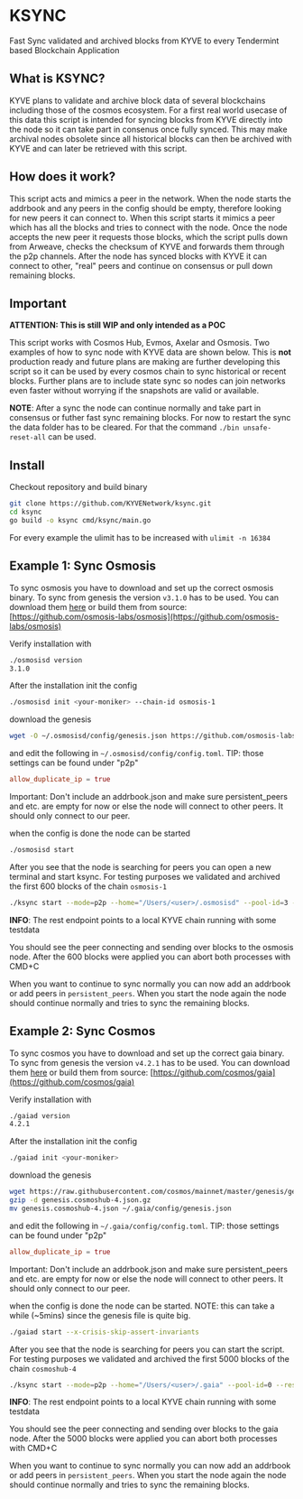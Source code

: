 # KSYNC

Fast Sync validated and archived blocks from KYVE to every Tendermint based Blockchain Application

## What is KSYNC?

KYVE plans to validate and archive block data of several blockchains including those of the cosmos ecosystem. For a first
real world usecase of this data this script is intended for syncing blocks from KYVE directly into the node so it can take
part in consenus once fully synced. This may make archival nodes obsolete since all historical blocks can then be archived
with KYVE and can later be retrieved with this script.

## How does it work?

This script acts and mimics a peer in the network. When the node starts the addrbook and any peers in the config should be empty, therefore looking
for new peers it can connect to. When this script starts it mimics a peer which has all the blocks and tries to connect with the node. Once the node accepts the new peer it requests
those blocks, which the script pulls down from Arweave, checks the checksum of KYVE and forwards them through the p2p channels. After the node has synced blocks with 
KYVE it can connect to other, "real" peers and continue on consensus or pull down remaining blocks.

## Important

**ATTENTION: This is still WIP and only intended as a POC**

This script works with Cosmos Hub, Evmos, Axelar and Osmosis. Two examples of how to sync node with KYVE
data are shown below. This is **not** production ready and future plans are making are further developing this script
so it can be used by every cosmos chain to sync historical or recent blocks. Further plans are to include state sync
so nodes can join networks even faster without worrying if the snapshots are valid or available.

**NOTE**: After a sync the node can continue normally and take part in consensus or futher fast sync remaining blocks.
For now to restart the sync the data folder has to be cleared. For that the command `./bin unsafe-reset-all` can be used.

## Install

Checkout repository and build binary

```bash
git clone https://github.com/KYVENetwork/ksync.git
cd ksync
go build -o ksync cmd/ksync/main.go
```

For every example the ulimit has to be increased with `ulimit -n 16384`

## Example 1: Sync Osmosis

To sync osmosis you have to download and set up the correct osmosis binary. To sync from genesis the version `v3.1.0` has
to be used. You can download them [here](https://github.com/osmosis-labs/osmosis/releases/tag/v3.1.0) or build them from source: [https://github.com/osmosis-labs/osmosis](https://github.com/osmosis-labs/osmosis)

Verify installation with

```bash
./osmosisd version
3.1.0
```

After the installation init the config

```bash
./osmosisd init <your-moniker> --chain-id osmosis-1
```

download the genesis

```bash
wget -O ~/.osmosisd/config/genesis.json https://github.com/osmosis-labs/networks/raw/main/osmosis-1/genesis.json
```

and edit the following in `~/.osmosisd/config/config.toml`. TIP: those settings can be found under "p2p"

```toml
allow_duplicate_ip = true
```

Important: Don't include an addrbook.json and make sure persistent_peers and etc. are empty for now or else the node will connect to other peers. It should only connect
to our peer.

when the config is done the node can be started

```bash
./osmosisd start
```

After you see that the node is searching for peers you can open a new terminal and start ksync. For testing purposes we validated and
archived the first 600 blocks of the chain `osmosis-1`

```bash
./ksync start --mode=p2p --home="/Users/<user>/.osmosisd" --pool-id=3 --rest=http://35.158.99.65:1317
```

**INFO**: The rest endpoint points to a local KYVE chain running with some testdata

You should see the peer connecting and sending over blocks to the osmosis node. After the 600 blocks were applied
you can abort both processes with CMD+C

When you want to continue to sync normally you can now add an addrbook or add peers in `persistent_peers`. When you start
the node again the node should continue normally and tries to sync the remaining blocks.

## Example 2: Sync Cosmos

To sync cosmos you have to download and set up the correct gaia binary. To sync from genesis the version `v4.2.1` has
to be used. You can download them [here](https://github.com/cosmos/gaia/releases/tag/v4.2.1) or build them from source: [https://github.com/cosmos/gaia](https://github.com/cosmos/gaia)

Verify installation with

```bash
./gaiad version
4.2.1
```

After the installation init the config

```bash
./gaiad init <your-moniker>
```

download the genesis

```bash
wget https://raw.githubusercontent.com/cosmos/mainnet/master/genesis/genesis.cosmoshub-4.json.gz
gzip -d genesis.cosmoshub-4.json.gz
mv genesis.cosmoshub-4.json ~/.gaia/config/genesis.json
```

and edit the following in `~/.gaia/config/config.toml`. TIP: those settings can be found under "p2p"

```toml
allow_duplicate_ip = true
```

Important: Don't include an addrbook.json and make sure persistent_peers and etc. are empty for now or else the node will connect to other peers. It should only connect
to our peer.

when the config is done the node can be started. NOTE: this can take a while (~5mins) since the genesis file is quite big.

```bash
./gaiad start --x-crisis-skip-assert-invariants
```

After you see that the node is searching for peers you can start the script. For testing purposes we validated and
archived the first 5000 blocks of the chain `cosmoshub-4` 

```bash
./ksync start --mode=p2p --home="/Users/<user>/.gaia" --pool-id=0 --rest=http://35.158.99.65:1317
```

**INFO**: The rest endpoint points to a local KYVE chain running with some testdata

You should see the peer connecting and sending over blocks to the gaia node. After the 5000 blocks were applied
you can abort both processes with CMD+C

When you want to continue to sync normally you can now add an addrbook or add peers in `persistent_peers`. When you start
the node again the node should continue normally and tries to sync the remaining blocks.
